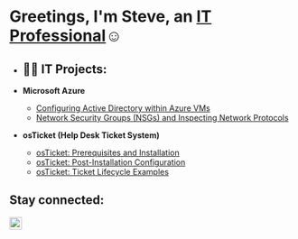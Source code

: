 <h1>Greetings, I'm Steve, an <a href="https://linkedin.com/in/stephen-l">IT Professional</a>☺</h1>

 - <h2>👨‍💻 IT Projects:</h2>
 
- <b>Microsoft Azure</b>
  - [Configuring Active Directory within Azure VMs](https://github.com/stephenlangtech/configure-ad)
  - [Network Security Groups (NSGs) and Inspecting Network Protocols](https://github.com/stephenlangtech/azure-network-protocols)
 
- <b>osTicket (Help Desk Ticket System)</b>
  - [osTicket: Prerequisites and Installation](https://github.com/stephenlangtech/osticket-prereqs)
  - [osTicket: Post-Installation Configuration](https://github.com/stephenlangtech/post-install-config)
  - [osTicket: Ticket Lifecycle Examples](https://github.com/stephenlangtech/ticket-lifecycle)

<h2>Stay connected:</h2>

[<img align="left" alt="stephen-l | LinkedIn" width="22px" src="https://cdn.jsdelivr.net/npm/simple-icons@v3/icons/linkedin.svg" />][linkedin]


[linkedin]: https://linkedin.com/in/stephen-l

